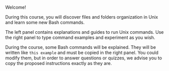 Welcome!

During this course, you will discover files and folders organization in Unix and learn some new Bash commands.

The left panel contains explanations and guides to run Unix commands. Use the right panel to type command examples and experiment as you wish.

During the course, some Bash commands will be explained. They will be written like `this example` and must be copied in the right panel. You could modify them, but in order to answer questions or quizzes, we advise you to copy the proposed instructions exactly as they are.
